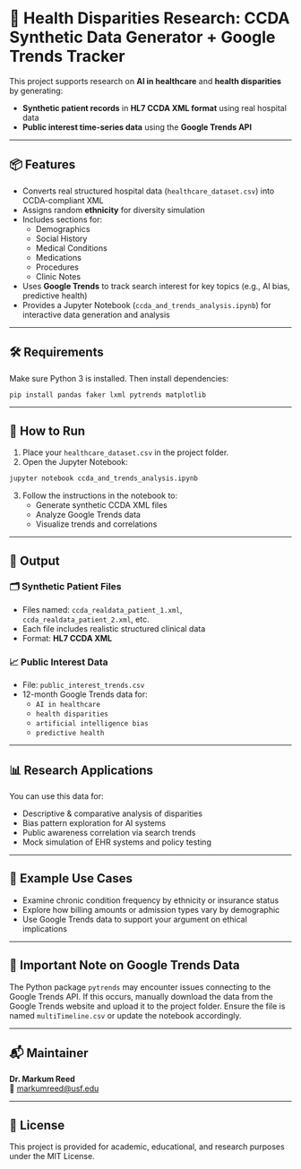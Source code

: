 # 🧬 Health Disparities Research: CCDA Synthetic Data Generator + Google Trends Tracker

This project supports research on **AI in healthcare** and **health disparities** by generating:
- **Synthetic patient records** in **HL7 CCDA XML format** using real hospital data
- **Public interest time-series data** using the **Google Trends API**

---

## 📦 Features

- Converts real structured hospital data (`healthcare_dataset.csv`) into CCDA-compliant XML
- Assigns random **ethnicity** for diversity simulation
- Includes sections for:
  - Demographics
  - Social History
  - Medical Conditions
  - Medications
  - Procedures
  - Clinic Notes
- Uses **Google Trends** to track search interest for key topics (e.g., AI bias, predictive health)
- Provides a Jupyter Notebook (`ccda_and_trends_analysis.ipynb`) for interactive data generation and analysis

---

## 🛠 Requirements

Make sure Python 3 is installed. Then install dependencies:

```bash
pip install pandas faker lxml pytrends matplotlib
```

---

## 🚀 How to Run

1. Place your `healthcare_dataset.csv` in the project folder.
2. Open the Jupyter Notebook:

```bash
jupyter notebook ccda_and_trends_analysis.ipynb
```

3. Follow the instructions in the notebook to:
   - Generate synthetic CCDA XML files
   - Analyze Google Trends data
   - Visualize trends and correlations

---

## 📂 Output

### 🗂 Synthetic Patient Files

- Files named: `ccda_realdata_patient_1.xml`, `ccda_realdata_patient_2.xml`, etc.
- Each file includes realistic structured clinical data
- Format: **HL7 CCDA XML**

### 📈 Public Interest Data

- File: `public_interest_trends.csv`
- 12-month Google Trends data for:
  - `AI in healthcare`
  - `health disparities`
  - `artificial intelligence bias`
  - `predictive health`

---

## 📊 Research Applications

You can use this data for:

- Descriptive & comparative analysis of disparities
- Bias pattern exploration for AI systems
- Public awareness correlation via search trends
- Mock simulation of EHR systems and policy testing

---

## 🧪 Example Use Cases

- Examine chronic condition frequency by ethnicity or insurance status
- Explore how billing amounts or admission types vary by demographic
- Use Google Trends data to support your argument on ethical implications

---

## 📢 Important Note on Google Trends Data

The Python package `pytrends` may encounter issues connecting to the Google Trends API. If this occurs, manually download the data from the Google Trends website and upload it to the project folder. Ensure the file is named `multiTimeline.csv` or update the notebook accordingly.

---

## 📬 Maintainer

**Dr. Markum Reed**  
📧 markumreed@usf.edu

---

## 📝 License

This project is provided for academic, educational, and research purposes under the MIT License.

